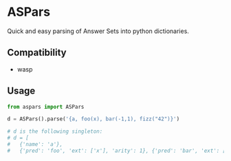 # ASPars

Quick and easy parsing of Answer Sets into python dictionaries.

## Compatibility

* wasp 

## Usage

```python
from aspars import ASPars

d = ASPars().parse('{a, foo(x), bar(-1,1), fizz("42")}')

# d is the following singleton:
# d = [
#   {'name': 'a'},
#   {'pred': 'foo', 'ext': ['x'], 'arity': 1}, {'pred': 'bar', 'ext': [-1,1], 'arity': 2}]
```